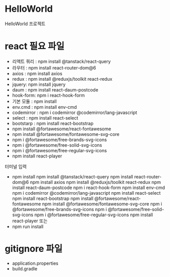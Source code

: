 # HelloWorld
HelloWorld 프로젝트

# react 필요 파일
- 리액트 쿼리 : npm install @tanstack/react-query
- 라우터 : npm install react-router-dom@6
- axios : npm install axios
- redux : npm install @reduxjs/toolkit react-redux
- jquery: npm install jquery
- daum : npm install react-daum-postcode
- hook-form: npm i react-hook-form
- 기본 모듈 : npm install
- env.cmd : npm install env-cmd
- codemirror : npm i codemirror @codemirror/lang-javascript
- select : npm install react-select
- bootstarp : npm install react-bootstrap
- npm install @fortawesome/react-fontawesome 
- npm install @fortawesome/fontawesome-svg-core 
- npm i @fortawesome/free-brands-svg-icons
- npm i @fortawesome/free-solid-svg-icons 
- npm i @fortawesome/free-regular-svg-icons
- npm install react-player

터미널 입력
- npm install npm install @tanstack/react-query npm install react-router-dom@6 npm install axios npm install @reduxjs/toolkit react-redux npm install react-daum-postcode npm i react-hook-form npm install env-cmd npm i codemirror @codemirror/lang-javascript npm install react-select npm install react-bootstrap npm install @fortawesome/react-fontawesome npm install @fortawesome/fontawesome-svg-core npm i @fortawesome/free-brands-svg-icons npm i @fortawesome/free-solid-svg-icons npm i @fortawesome/free-regular-svg-icons npm install react-player
또는
- npm run install
# gitignore 파일
- application.properties
- build.gradle

